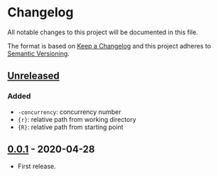 # Changelog

All notable changes to this project will be documented in this file.

The format is based on [Keep a Changelog](http://keepachangelog.com/en/1.0.0/)
and this project adheres to [Semantic Versioning](http://semver.org/spec/v2.0.0.html).

## [Unreleased]

### Added

* `-concurrency`: concurrency number
* `{r}`: relative path from working directory
* `{R}`: relative path from starting point

## [0.0.1] - 2020-04-28

* First release.

[Unreleased]: https://github.com/shimataro/node-find/compare/v0.0.1...HEAD
[0.0.1]: https://github.com/shimataro/node-find/compare/404a1ce21ce07ea4a7b1142d1783ff1f7bb445ed...v0.0.1
